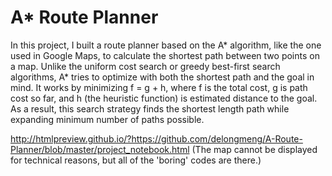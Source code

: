 # A* Route Planner

In this project, I built a route planner based on the A* algorithm, like the one used in Google Maps, to calculate the shortest path between two points on a map. Unlike the uniform cost search or greedy best-first search algorithms, A* tries to optimize with both the shortest path and the goal in mind. It works by minimizing f = g + h, where f is the total cost, g is path cost so far, and h (the heuristic function) is estimated distance to the goal. As a result, this search strategy finds the shortest length path while expanding minimum number of paths possible.     

http://htmlpreview.github.io/?https://github.com/delongmeng/A-Route-Planner/blob/master/project_notebook.html
(The map cannot be displayed for technical reasons, but all of the 'boring' codes are there.)
